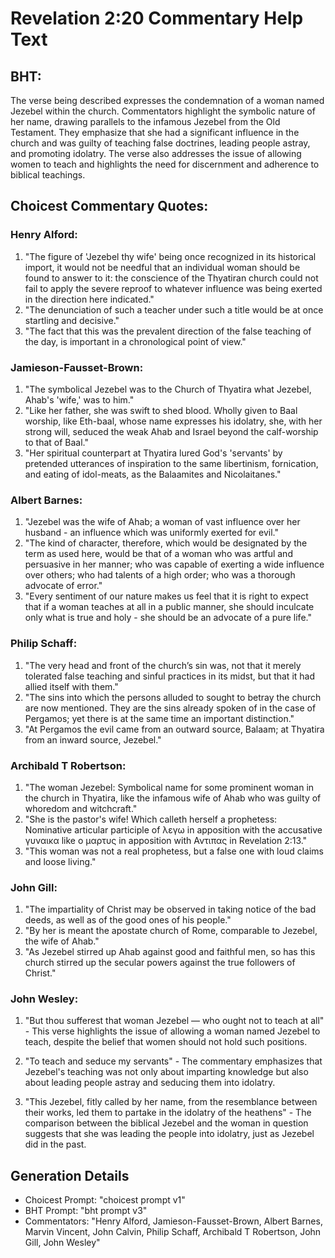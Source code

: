 # Revelation 2:20 Commentary Help Text

## BHT:
The verse being described expresses the condemnation of a woman named Jezebel within the church. Commentators highlight the symbolic nature of her name, drawing parallels to the infamous Jezebel from the Old Testament. They emphasize that she had a significant influence in the church and was guilty of teaching false doctrines, leading people astray, and promoting idolatry. The verse also addresses the issue of allowing women to teach and highlights the need for discernment and adherence to biblical teachings.

## Choicest Commentary Quotes:
### Henry Alford:
1. "The figure of 'Jezebel thy wife' being once recognized in its historical import, it would not be needful that an individual woman should be found to answer to it: the conscience of the Thyatiran church could not fail to apply the severe reproof to whatever influence was being exerted in the direction here indicated."
2. "The denunciation of such a teacher under such a title would be at once startling and decisive."
3. "The fact that this was the prevalent direction of the false teaching of the day, is important in a chronological point of view."

### Jamieson-Fausset-Brown:
1. "The symbolical Jezebel was to the Church of Thyatira what Jezebel, Ahab's 'wife,' was to him."
2. "Like her father, she was swift to shed blood. Wholly given to Baal worship, like Eth-baal, whose name expresses his idolatry, she, with her strong will, seduced the weak Ahab and Israel beyond the calf-worship to that of Baal."
3. "Her spiritual counterpart at Thyatira lured God's 'servants' by pretended utterances of inspiration to the same libertinism, fornication, and eating of idol-meats, as the Balaamites and Nicolaitanes."

### Albert Barnes:
1. "Jezebel was the wife of Ahab; a woman of vast influence over her husband - an influence which was uniformly exerted for evil."
2. "The kind of character, therefore, which would be designated by the term as used here, would be that of a woman who was artful and persuasive in her manner; who was capable of exerting a wide influence over others; who had talents of a high order; who was a thorough advocate of error."
3. "Every sentiment of our nature makes us feel that it is right to expect that if a woman teaches at all in a public manner, she should inculcate only what is true and holy - she should be an advocate of a pure life."

### Philip Schaff:
1) "The very head and front of the church’s sin was, not that it merely tolerated false teaching and sinful practices in its midst, but that it had allied itself with them." 
2) "The sins into which the persons alluded to sought to betray the church are now mentioned. They are the sins already spoken of in the case of Pergamos; yet there is at the same time an important distinction." 
3) "At Pergamos the evil came from an outward source, Balaam; at Thyatira from an inward source, Jezebel."

### Archibald T Robertson:
1. "The woman Jezebel: Symbolical name for some prominent woman in the church in Thyatira, like the infamous wife of Ahab who was guilty of whoredom and witchcraft." 
2. "She is the pastor's wife! Which calleth herself a prophetess: Nominative articular participle of λεγω in apposition with the accusative γυναικα like ο μαρτυς in apposition with Αντιπας in Revelation 2:13." 
3. "This woman was not a real prophetess, but a false one with loud claims and loose living."

### John Gill:
1. "The impartiality of Christ may be observed in taking notice of the bad deeds, as well as of the good ones of his people."
2. "By her is meant the apostate church of Rome, comparable to Jezebel, the wife of Ahab."
3. "As Jezebel stirred up Ahab against good and faithful men, so has this church stirred up the secular powers against the true followers of Christ."

### John Wesley:
1. "But thou sufferest that woman Jezebel — who ought not to teach at all" - This verse highlights the issue of allowing a woman named Jezebel to teach, despite the belief that women should not hold such positions. 

2. "To teach and seduce my servants" - The commentary emphasizes that Jezebel's teaching was not only about imparting knowledge but also about leading people astray and seducing them into idolatry.

3. "This Jezebel, fitly called by her name, from the resemblance between their works, led them to partake in the idolatry of the heathens" - The comparison between the biblical Jezebel and the woman in question suggests that she was leading the people into idolatry, just as Jezebel did in the past.


## Generation Details
- Choicest Prompt: "choicest prompt v1"
- BHT Prompt: "bht prompt v3"
- Commentators: "Henry Alford, Jamieson-Fausset-Brown, Albert Barnes, Marvin Vincent, John Calvin, Philip Schaff, Archibald T Robertson, John Gill, John Wesley"
